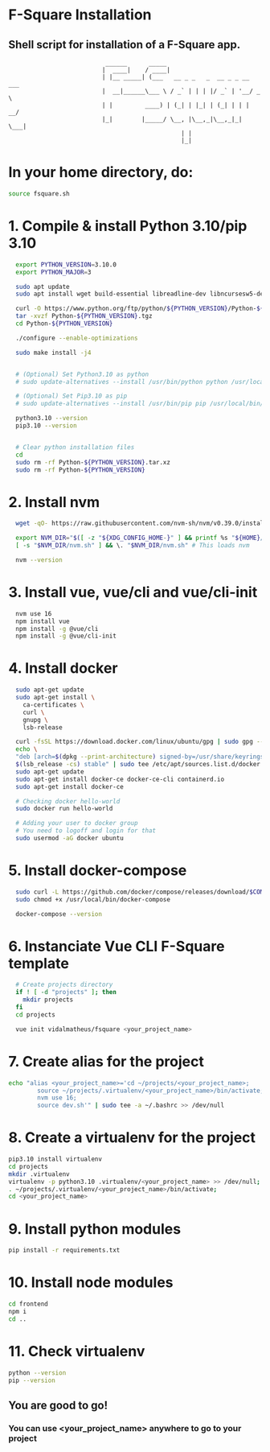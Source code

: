   # F-Square Installation
  ## Shell script for installation of a F-Square app.

                               ______      _____
                              |  ____|    / ____|
                              | |__ _____| (___   __ _ _   _  __ _ _ __ ___
                              |  __|______\___ \ / _` | | | |/ _` | '__/ _ \
                              | |         ____) | (_| | |_| | (_| | | |  __/
                              |_|        |_____/ \__, |\__,_|\__,_|_|  \___|
                                                    | |
                                                    |_|

# In your home directory, do:
```bash
source fsquare.sh
```

  # 1. Compile & install Python 3.10/pip 3.10
  ```bash
    export PYTHON_VERSION=3.10.0
    export PYTHON_MAJOR=3

    sudo apt update
    sudo apt install wget build-essential libreadline-dev libncursesw5-dev libssl-dev libsqlite3-dev tk-dev libgdbm-dev libc6-dev libbz2-dev libffi-dev zlib1g-dev

    curl -O https://www.python.org/ftp/python/${PYTHON_VERSION}/Python-${PYTHON_VERSION}.tgz
    tar -xvzf Python-${PYTHON_VERSION}.tgz
    cd Python-${PYTHON_VERSION}

    ./configure --enable-optimizations

    sudo make install -j4


    # (Optional) Set Python3.10 as python
    # sudo update-alternatives --install /usr/bin/python python /usr/local/bin/python3.10 1

    # (Optional) Set Pip3.10 as pip
    # sudo update-alternatives --install /usr/bin/pip pip /usr/local/bin/pip3.10 1

    python3.10 --version
    pip3.10 --version


    # Clear python installation files
    cd
    sudo rm -rf Python-${PYTHON_VERSION}.tar.xz
    sudo rm -rf Python-${PYTHON_VERSION}
  ```

  # 2. Install nvm
  ```bash
    wget -qO- https://raw.githubusercontent.com/nvm-sh/nvm/v0.39.0/install.sh | bash

    export NVM_DIR="$([ -z "${XDG_CONFIG_HOME-}" ] && printf %s "${HOME}/.nvm" || printf %s "${XDG_CONFIG_HOME}/nvm")"
    [ -s "$NVM_DIR/nvm.sh" ] && \. "$NVM_DIR/nvm.sh" # This loads nvm

    nvm --version
  ```

  # 3. Install vue, vue/cli and vue/cli-init
  ```bash
    nvm use 16
    npm install vue
    npm install -g @vue/cli
    npm install -g @vue/cli-init
  ```

  # 4. Install docker
  ```bash
    sudo apt-get update
    sudo apt-get install \
      ca-certificates \
      curl \
      gnupg \
      lsb-release

    curl -fsSL https://download.docker.com/linux/ubuntu/gpg | sudo gpg --dearmor -o /usr/share/keyrings/docker-archive-keyring.gpg
    echo \
    "deb [arch=$(dpkg --print-architecture) signed-by=/usr/share/keyrings/docker-archive-keyring.gpg] https://download.docker.com/linux/ubuntu \
    $(lsb_release -cs) stable" | sudo tee /etc/apt/sources.list.d/docker.list > /dev/null
    sudo apt-get update
    sudo apt-get install docker-ce docker-ce-cli containerd.io
    sudo apt-get install docker-ce

    # Checking docker hello-world
    sudo docker run hello-world

    # Adding your user to docker group
    # You need to logoff and login for that
    sudo usermod -aG docker ubuntu
  ```


  # 5. Install docker-compose
  ```bash
    sudo curl -L https://github.com/docker/compose/releases/download/$COMPOSER_VERSION/docker-compose-`uname -s`-`uname -m` -o /usr/local/bin/docker-compose
    sudo chmod +x /usr/local/bin/docker-compose

    docker-compose --version
  ```


  # 6. Instanciate Vue CLI F-Square template
  ```bash
    # Create projects directory
    if ! [ -d "projects" ]; then
      mkdir projects
    fi
    cd projects

    vue init vidalmatheus/fsquare <your_project_name>
  ```

  # 7. Create alias for the project
  ```bash
  echo "alias <your_project_name>='cd ~/projects/<your_project_name>;
          source ~/projects/.virtualenv/<your_project_name>/bin/activate;
          nvm use 16;
          source dev.sh'" | sudo tee -a ~/.bashrc >> /dev/null
  ```

  # 8. Create a virtualenv for the project
  ```bash
  pip3.10 install virtualenv
  cd projects
  mkdir .virtualenv
  virtualenv -p python3.10 .virtualenv/<your_project_name> >> /dev/null;
  . ~/projects/.virtualenv/<your_project_name>/bin/activate;
  cd <your_project_name>
  ```

  # 9. Install python modules
  ```bash
  pip install -r requirements.txt
  ```

  # 10. Install node modules
  ```bash
  cd frontend
  npm i
  cd ..
  ```

  # 11. Check virtualenv
  ```bash
  python --version
  pip --version
  ```

  ## You are good to go!
  ### You can use <your_project_name> anywhere to go to your project
